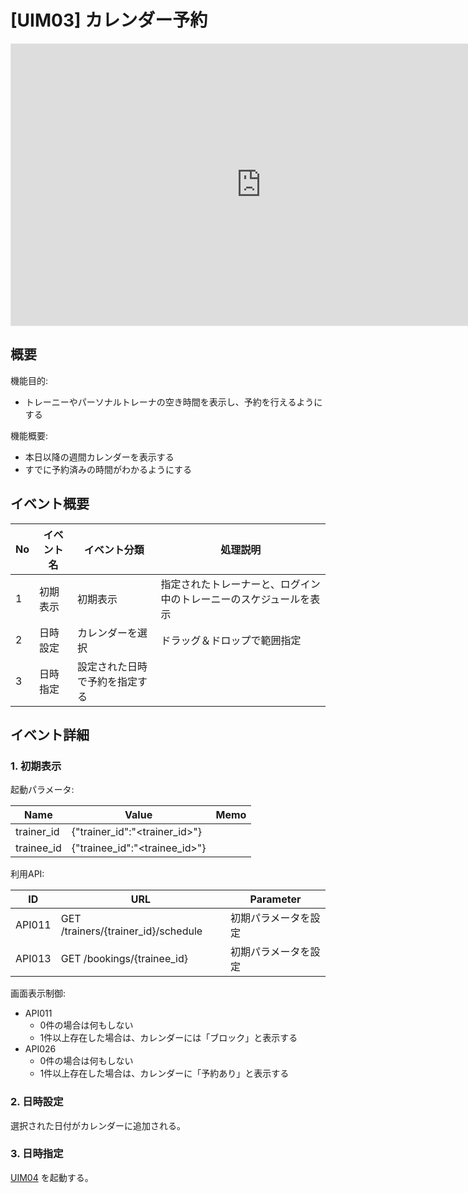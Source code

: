 # [UIM03] カレンダー予約

<iframe style="border: 1px solid rgba(0, 0, 0, 0.1);" width="800" height="450" src="https://embed.figma.com/design/kLgdi4xdGRpQudMEoZYwvq/%E3%80%90FMP%E3%80%91Future-Muscle-Partner_%E7%94%BB%E9%9D%A2%E3%83%87%E3%82%B6%E3%82%A4%E3%83%B3?node-id=115-295&embed-host=share" allowfullscreen></iframe>

## 概要

機能目的:

- トレーニーやパーソナルトレーナの空き時間を表示し、予約を行えるようにする

機能概要:

- 本日以降の週間カレンダーを表示する
- すでに予約済みの時間がわかるようにする

## イベント概要

| No  | イベント名 | イベント分類                   | 処理説明                                                           |
| --- | ---------- | ------------------------------ | ------------------------------------------------------------------ |
| 1   | 初期表示   | 初期表示                       | 指定されたトレーナーと、ログイン中のトレーニーのスケジュールを表示 |
| 2   | 日時設定   | カレンダーを選択               | ドラッグ＆ドロップで範囲指定                                       |
| 3   | 日時指定   | 設定された日時で予約を指定する |                                                                    |

## イベント詳細

### 1. 初期表示

起動パラメータ:

| Name       | Value                         | Memo |
| ---------- | ----------------------------- | ---- |
| trainer_id | {"trainer_id":"<trainer_id>"} |      |
| trainee_id | {"trainee_id":"<trainee_id>"} |      |

利用API:

| ID     | URL                                 | Parameter            |
| ------ | ----------------------------------- | -------------------- |
| API011 | GET /trainers/{trainer_id}/schedule | 初期パラメータを設定 |
| API013 | GET /bookings/{trainee_id}          | 初期パラメータを設定 |

画面表示制御:

- API011
  - 0件の場合は何もしない
  - 1件以上存在した場合は、カレンダーには「ブロック」と表示する
- API026
  - 0件の場合は何もしない
  - 1件以上存在した場合は、カレンダーに「予約あり」と表示する

### 2. 日時設定

選択された日付がカレンダーに追加される。

### 3. 日時指定

[UIM04](../UIM04/index.md) を起動する。
